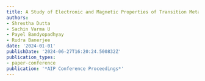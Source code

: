 ```yaml
---
title: A Study of Electronic and Magnetic Properties of Transition Metal Trihalides
authors:
- Shrestha Dutta
- Sachin Varma U
- Payel Bandyopadhyay
- Rudra Banerjee
date: '2024-01-01'
publishDate: '2024-06-27T16:20:24.500832Z'
publication_types:
- paper-conference
publication: '*AIP Conference Proceedings*'
---
```

